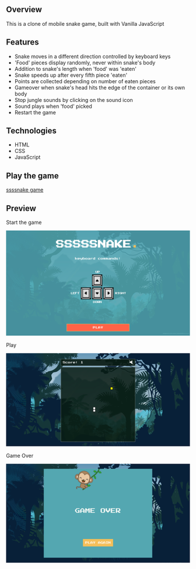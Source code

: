 <!-- ## Start the app

In the project directory, you can run:

### `npm install` -->

## Overview

This is a clone of mobile snake game, built with Vanilla JavaScript

## Features

- Snake moves in a different direction controlled by keyboard keys
- 'Food' pieces display randomly, never within snake's body
- Addition to snake's length when 'food' was 'eaten'
- Snake speeds up after every fifth piece 'eaten'
- Points are collected depending on number of eaten pieces
- Gameover when snake's head hits the edge of the container or its own body
- Stop jungle sounds by clicking on the sound icon
- Sound plays when 'food' picked
- Restart the game

## Technologies

- HTML
- CSS
- JavaScript

## Play the game

[ssssnake game](https://ararita.github.io/snake-game/?fbclid=IwAR1wRA2zQSglaToSW6-jc7fEuK5TjE79F0yNgd1htXMHstgVEX7joMJyIWM)

## Preview

Start the game

![](start-game.png)

Play

![](play.png)

Game Over

![](gameover.png)
